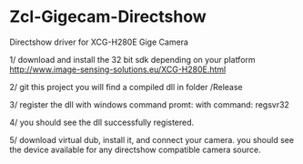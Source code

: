 Zcl-Gigecam-Directshow
======================
Directshow driver for XCG-H280E Gige Camera

1/ download and install the 32 bit sdk depending on your platform
http://www.image-sensing-solutions.eu/XCG-H280E.html

2/ git this project
you will find a compiled dll in folder /Release

3/ register the dll with windows command promt:
with command: regsvr32 <path to the dll>

4/ you should see the dll successfully registered.

5/ download virtual dub, install it, and connect your camera.
you should see the device available for any directshow compatible camera source.

